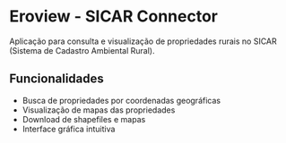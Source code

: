 # Eroview - SICAR Connector

Aplicação para consulta e visualização de propriedades rurais no SICAR (Sistema de Cadastro Ambiental Rural).

## Funcionalidades

- Busca de propriedades por coordenadas geográficas
- Visualização de mapas das propriedades
- Download de shapefiles e mapas
- Interface gráfica intuitiva
